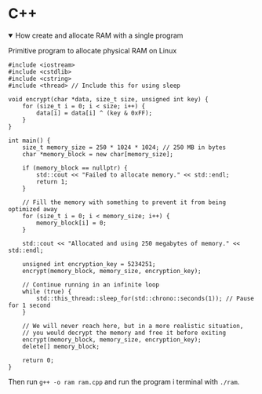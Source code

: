 # C++


<details open>
   
<summary> How create and allocate RAM with a single program </summary>

Primitive program to allocate physical RAM on Linux

````
#include <iostream>
#include <cstdlib>
#include <cstring>
#include <thread> // Include this for using sleep

void encrypt(char *data, size_t size, unsigned int key) {
    for (size_t i = 0; i < size; i++) {
        data[i] = data[i] ^ (key & 0xFF);
    }
}

int main() {
    size_t memory_size = 250 * 1024 * 1024; // 250 MB in bytes
    char *memory_block = new char[memory_size];

    if (memory_block == nullptr) {
        std::cout << "Failed to allocate memory." << std::endl;
        return 1;
    }

    // Fill the memory with something to prevent it from being optimized away
    for (size_t i = 0; i < memory_size; i++) {
        memory_block[i] = 0;
    }

    std::cout << "Allocated and using 250 megabytes of memory." << std::endl;

    unsigned int encryption_key = 5234251;
    encrypt(memory_block, memory_size, encryption_key);

    // Continue running in an infinite loop
    while (true) {
        std::this_thread::sleep_for(std::chrono::seconds(1)); // Pause for 1 second
    }

    // We will never reach here, but in a more realistic situation,
    // you would decrypt the memory and free it before exiting
    encrypt(memory_block, memory_size, encryption_key);
    delete[] memory_block;

    return 0;
}
````
Then run `g++ -o ram ram.cpp` and run the program i terminal with `./ram`.

</details>
